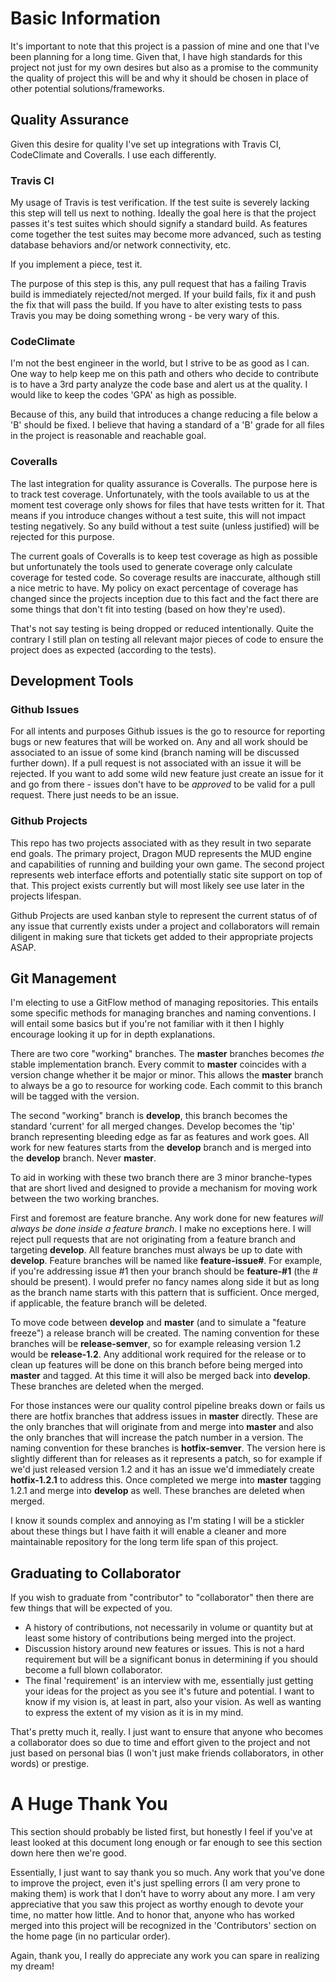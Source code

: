# Basic Information

It's important to note that this project is a passion of mine and one that I've
been planning for a long time. Given that, I have high standards for this
project not just for my own desires but also as a promise to the community the
quality of project this will be and why it should be chosen in place of other
potential solutions/frameworks.

## Quality Assurance

Given this desire for quality I've set up integrations with Travis CI,
CodeClimate and Coveralls. I use each differently.

### Travis CI

My usage of Travis is test verification. If the test suite is severely lacking
this step will tell us next to nothing. Ideally the goal here is that the project
passes it's test suites which should signify a standard build. As features
come together the test suites may become more advanced, such as testing database
behaviors and/or network connectivity, etc.

If you implement a piece, test it.

The purpose of this step is this, any pull request that has a failing Travis
build is immediately rejected/not merged. If your build fails, fix it and push
the fix that will pass the build. If you have to alter existing tests to pass
Travis you may be doing something wrong - be very wary of this.

### CodeClimate

I'm not the best engineer in the world, but I strive to be as good as I can.
One way to help keep me on this path and others who decide to contribute is to
have a 3rd party analyze the code base and alert us at the quality. I would
like to keep the codes 'GPA' as high as possible.

Because of this, any build that introduces a change reducing a file below a 'B'
should be fixed. I believe that having a standard of a 'B' grade for all files
in the project is reasonable and reachable goal.

### Coveralls

The last integration for quality assurance is Coveralls. The purpose here is to
track test coverage. Unfortunately, with the tools available to us at the moment
test coverage only shows for files that have tests written for it. That means
if you introduce changes without a test suite, this will not impact testing
negatively. So any build without a test suite (unless justified) will be
rejected for this purpose.

The current goals of Coveralls is to keep test coverage as high as possible but
unfortunately the tools used to generate coverage only calculate coverage for
tested code. So coverage results are inaccurate, although still a nice metric
to have. My policy on exact percentage of coverage has changed since the projects
inception due to this fact and the fact there are some things that don't fit
into testing (based on how they're used).

That's not say testing is being dropped or reduced intentionally. Quite the
contrary I still plan on testing all relevant major pieces of code to ensure
the project does as expected (according to the tests).

## Development Tools

### Github Issues

For all intents and purposes Github issues is the go to resource for reporting
bugs or new features that will be worked on. Any and all work should be associated
to an issue of some kind (branch naming will be discussed further down). If a
pull request is not associated with an issue it will be rejected. If you want
to add some wild new feature just create an issue for it and go from there -
issues don't have to be _approved_ to be valid for a pull request. There just
needs to be an issue.

### Github Projects

This repo has two projects associated with as they result in two separate end
goals. The primary project, Dragon MUD represents the MUD engine and capabilities
of running and building your own game. The second project represents web interface
efforts and potentially static site support on top of that. This project exists
currently but will most likely see use later in the projects lifespan.

Github Projects are used kanban style to represent the current status of of any
issue that currently exists under a project and collaborators will remain diligent
in making sure that tickets get added to their appropriate projects ASAP.

## Git Management

I'm electing to use a GitFlow method of managing repositories. This entails some
specific methods for managing branches and naming conventions. I will entail
some basics but if you're not familiar with it then I highly encourage looking
it up for in depth explanations.

There are two core "working" branches. The **master** branches becomes _the_ stable
implementation branch. Every commit to **master** coincides with a version change
whether it be major or minor. This allows the **master** branch to always be a go to
resource for working code. Each commit to this branch will be tagged with the
version.

The second "working" branch is **develop**, this branch becomes the standard
'current' for all merged changes. Develop becomes the 'tip' branch representing
bleeding edge as far as features and work goes. All work for new features starts
from the **develop** branch and is merged into the **develop** branch. Never **master**.

To aid in working with these two branch there are 3 minor branche-types that
are short lived and designed to provide a mechanism for moving work between
the two working branches.

First and foremost are feature branche. Any work done for new features _will
always be done inside a feature branch_. I make no exceptions here. I will reject
pull requests that are not originating from a feature branch and targeting
**develop**. All feature branches must always be up to date with **develop**. Feature
branches will be named like **feature-issue#**. For example, if you're addressing
issue #1 then your branch should be **feature-#1** (the # should be present).
I would prefer no fancy names along side it but as long as the branch name
starts with this pattern that is sufficient. Once merged, if applicable, the
feature branch will be deleted.

To move code between **develop** and **master** (and to simulate a "feature freeze")
a release branch will be created. The naming convention for these branches will
be **release-semver**, so for example releasing version 1.2 would be **release-1.2**.
Any additional work required for the release or to clean up features will be done
on this branch before being merged into **master** and tagged. At this time it will
also be merged back into **develop**. These branches are deleted when the merged.

For those instances were our quality control pipeline breaks down or fails us
there are hotfix branches that address issues in **master** directly. These are
the only branches that will originate from and merge into **master** and also the
only branches that will increase the patch number in a version. The naming
convention for these branches is **hotfix-semver**. The version here is slightly
different than for releases as it represents a patch, so for example if we'd
just released version 1.2 and it has an issue we'd immediately create **hotfix-1.2.1**
to address this. Once completed we merge into **master** tagging 1.2.1 and merge
into **develop** as well. These branches are deleted when merged.

I know it sounds complex and annoying as I'm stating I will be a stickler about
these things but I have faith it will enable a cleaner and more maintainable
repository for the long term life span of this project.

## Graduating to Collaborator

If you wish to graduate from "contributor" to "collaborator" then there are few
things that will be expected of you.

 * A history of contributions, not necessarily in volume or quantity but at least
   some history of contributions being merged into the project.
 * Discussion history around new features or issues. This is not a hard requirement
   but will be a significant bonus in determining if you should become a full
   blown collaborator.
 * The final 'requirement' is an interview with me, essentially just getting your
   ideas for the project as you see it's future and potential. I want to know if
   my vision is, at least in part, also your vision. As well as wanting to
   express the extent of my vision as it is in my mind.

That's pretty much it, really. I just want to ensure that anyone who becomes a
collaborator does so due to time and effort given to the project and not just
based on personal bias (I won't just make friends collaborators, in other words)
or prestige.

# A Huge Thank You

This section should probably be listed first, but honestly I feel if you've
at least looked at this document long enough or far enough to see this section
down here then we're good.

Essentially, I just want to say thank you so much. Any work that you've done
to improve the project, even it's just spelling errors (I am very prone to
making them) is work that I don't have to worry about any more. I am very
appreciative that you saw this project as worthy enough to devote your time,
no matter how little. And to honor that, anyone who has worked merged
into this project will be recognized in the 'Contributors' section on the
home page (in no particular order).

Again, thank you, I really do appreciate any work you can spare in realizing
my dream!
